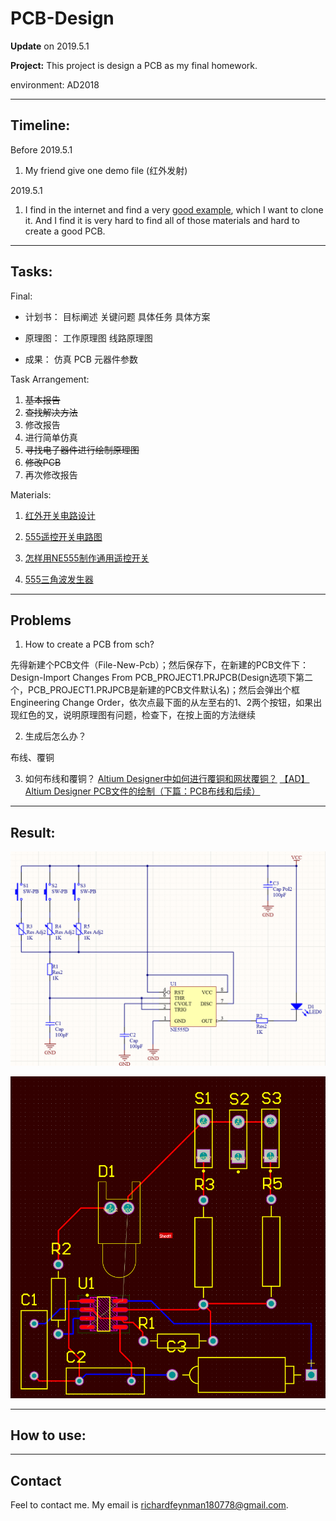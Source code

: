 
# PCB-Design

__Update__ on 2019.5.1

__Project:__ This project is design a PCB as my final homework.

environment: AD2018

---

## Timeline:
Before 2019.5.1
1. My friend give one demo file (红外发射) 

2019.5.1
1. I find in the internet and find a very [good example](http://www.elecfans.com/article/88/131/ctrlsc/switch/2018/20180125623122_a.html), which I want to clone it. And I find it is very hard to find all of those materials and hard to create a good PCB.

---

## Tasks:
Final: 

- 计划书：
目标阐述
关键问题
具体任务
具体方案

- 原理图：
工作原理图
线路原理图

- 成果：
仿真
PCB
元器件参数

Task Arrangement:
1. ~~基本报告~~
2. ~~查找解决方法~~
3. 修改报告
4. 进行简单仿真
5. ~~寻找电子器件进行绘制原理图~~
6. ~~修改PCB~~
6. 再次修改报告

Materials:

1. [红外开关电路设计](http://www.elecfans.com/article/88/131/ctrlsc/switch/2018/20180125623122_a.html)

2. [555遥控开关电路图](http://www.elecfans.com/article/88/131/198/2018/20180130626129_a.html)


3. [怎样用NE555制作通用遥控开关](http://www.elecfans.com/d/785135.html)

4. [555三角波发生器](https://www.dianziaihaozhe.com/mulu/guowai/2933.html)

---

## Problems

1. How to create a PCB from sch?

先得新建个PCB文件（File-New-Pcb）；然后保存下，在新建的PCB文件下：Design-Import Changes From PCB_PROJECT1.PRJPCB(Design选项下第二个，PCB_PROJECT1.PRJPCB是新建的PCB文件默认名)；然后会弹出个框Engineering Change Order，依次点最下面的从左至右的1、2两个按钮，如果出现红色的叉，说明原理图有问题，检查下，在按上面的方法继续

2. 生成后怎么办？

布线、覆铜

3. 如何布线和覆铜？
[Altium Designer中如何进行覆铜和网状覆铜？](https://blog.csdn.net/ldcung/article/details/77388291)
[【AD】Altium Designer PCB文件的绘制（下篇：PCB布线和后续）](https://blog.csdn.net/qq_38410730/article/details/80397365)


---

## Result:
![SCH](/img/sch.PNG)

![PCB](/img/pcb.PNG)



---

## How to use:

---

## Contact
Feel to contact me. My email is richardfeynman180778@gmail.com.
